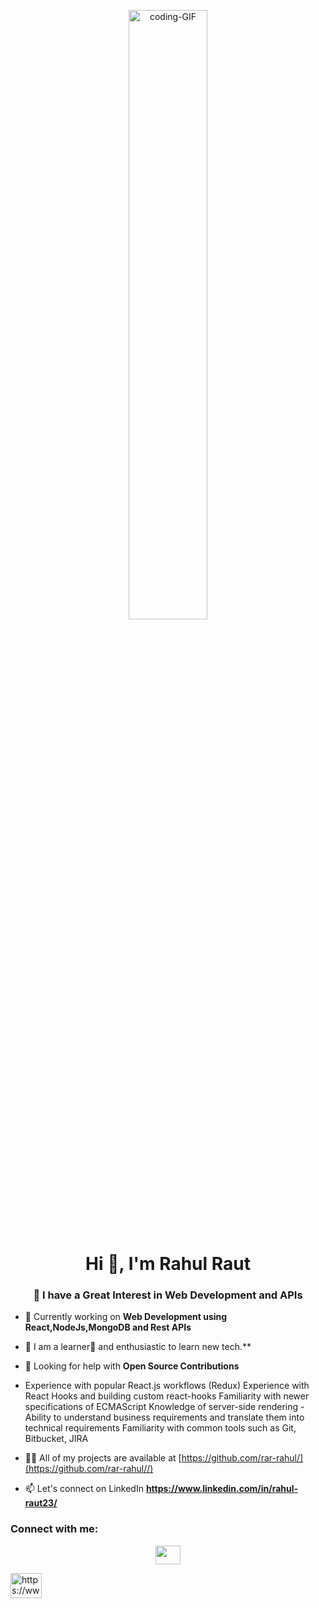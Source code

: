 <p align = "center">
  <img src = "https://media1.giphy.com/media/L1R1tvI9svkIWwpVYr/giphy.gif?cid=ecf05e47nj052d0cymz8hkha91gxyj6qux9dsh7jichhylbr&ep=v1_gifs_search&rid=giphy.gif&ct=g" height="50%" width="50%" alt = "coding-GIF"/>
</p>
<h1 align="center">Hi 👋, I'm Rahul Raut</h1>

<h3 align="center">👀 I have a Great Interest in Web Development and APIs </h3>


- 🔭 Currently working on **Web Development using React,NodeJs,MongoDB and Rest APIs**
- 👯  I am a learner📝 and enthusiastic to learn new tech.**
- 🤝 Looking for help with **Open Source Contributions**
-    Experience with popular React.js workflows (Redux) Experience with React Hooks and      building custom react-hooks Familiarity with newer specifications of ECMAScript Knowledge of  server-side rendering
-Ability to understand business requirements and translate them into technical requirements Familiarity with common tools such as Git, Bitbucket, JIRA

- 👨‍💻 All of my projects are available at [https://github.com/rar-rahul/](https://github.com/rar-rahul//)

- 📫 Let's connect on LinkedIn **https://www.linkedin.com/in/rahul-raut23/**

<h3 align="left">Connect with me:</h3>
<p align="center">
  <a href="https://github.com/rar-rahul/" target="blank"><img align="center" src="https://media.giphy.com/media/du3J3cXyzhj75IOgvA/giphy.gif" height="30" width="40" /></a>
 
  <a href="https://www.linkedin.com/in/rahul-raut23/" target="blank"><img align="center" src="https://media.giphy.com/media/0R7mnx1ZvrBG42PbNV/giphy.gif" alt="https://www.linkedin.com/in/rahul-raut23/" height="40" width="50" /></a>
 
</p>